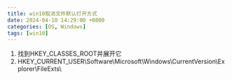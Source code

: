 ```yaml
---
title: win10取消文件默认打开方式
date: 2024-04-10 14:29:00 +0800
categories: [OS, Windows]
tags: [win10]
---
```


1. 找到HKEY_CLASSES_ROOT并展开它  
2. HKEY_CURRENT_USER\Software\Microsoft\Windows\CurrentVersion\Explorer\FileExts\  
